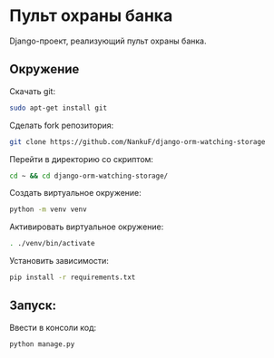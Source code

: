 # Пульт охраны банка

Django-проект, реализующий пульт охраны банка.

## Окружение

Скачать git:
```bash
sudo apt-get install git
```
Сделать fork репозитория:
```bash
git clone https://github.com/NankuF/django-orm-watching-storage
```
Перейти в директорию со скриптом:
```bash
cd ~ && cd django-orm-watching-storage/
```
Создать виртуальное окружение:
```bash
python -m venv venv
```
Активировать виртуальное окружение:
```bash
. ./venv/bin/activate
```
Установить зависимости:
```bash
pip install -r requirements.txt 
```

## Запуск: <br>

Ввести в консоли код:
```bash
python manage.py
```